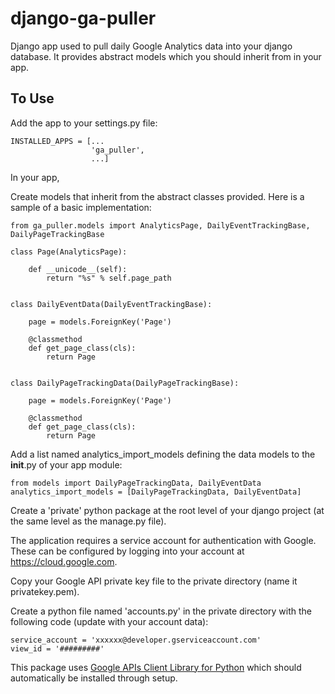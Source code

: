 django-ga-puller
================

Django app used to pull daily Google Analytics data into your django database. It provides abstract models which you should
inherit from in your app.

To Use
------

Add the app to your settings.py file:

    INSTALLED_APPS = [...
                      'ga_puller',
                      ...]
                      
In your app,

Create models that inherit from the abstract classes provided.  Here is a sample of a basic implementation:

    from ga_puller.models import AnalyticsPage, DailyEventTrackingBase, DailyPageTrackingBase

    class Page(AnalyticsPage):

        def __unicode__(self):
            return "%s" % self.page_path


    class DailyEventData(DailyEventTrackingBase):
    
        page = models.ForeignKey('Page')
        
        @classmethod
        def get_page_class(cls):
            return Page


    class DailyPageTrackingData(DailyPageTrackingBase):
    
        page = models.ForeignKey('Page')
        
        @classmethod
        def get_page_class(cls):
            return Page


Add a list named analytics_import_models defining the data models to the __init__.py of your app module:

    from models import DailyPageTrackingData, DailyEventData
    analytics_import_models = [DailyPageTrackingData, DailyEventData]
    

Create a 'private' python package at the root level of your django project (at the same level as the manage.py file).

The application requires a service account for authentication with Google.  These can be configured by logging into your account at https://cloud.google.com.

Copy your Google API private key file to the private directory (name it privatekey.pem). 

Create a python file named 'accounts.py' in the private directory with the following code (update with your account data):
 
    service_account = 'xxxxxx@developer.gserviceaccount.com'
    view_id = '#########'


This package uses [Google APIs Client Library for Python](https://developers.google.com/api-client-library/python/) which should automatically be installed through setup.
